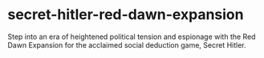 # secret-hitler-red-dawn-expansion
Step into an era of heightened political tension and espionage with the Red Dawn Expansion for the acclaimed social deduction game, Secret Hitler.  
